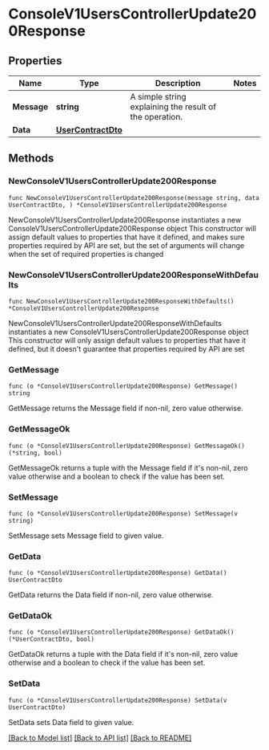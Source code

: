 # ConsoleV1UsersControllerUpdate200Response

## Properties

Name | Type | Description | Notes
------------ | ------------- | ------------- | -------------
**Message** | **string** | A simple string explaining the result of the operation. | 
**Data** | [**UserContractDto**](UserContractDto.md) |  | 

## Methods

### NewConsoleV1UsersControllerUpdate200Response

`func NewConsoleV1UsersControllerUpdate200Response(message string, data UserContractDto, ) *ConsoleV1UsersControllerUpdate200Response`

NewConsoleV1UsersControllerUpdate200Response instantiates a new ConsoleV1UsersControllerUpdate200Response object
This constructor will assign default values to properties that have it defined,
and makes sure properties required by API are set, but the set of arguments
will change when the set of required properties is changed

### NewConsoleV1UsersControllerUpdate200ResponseWithDefaults

`func NewConsoleV1UsersControllerUpdate200ResponseWithDefaults() *ConsoleV1UsersControllerUpdate200Response`

NewConsoleV1UsersControllerUpdate200ResponseWithDefaults instantiates a new ConsoleV1UsersControllerUpdate200Response object
This constructor will only assign default values to properties that have it defined,
but it doesn't guarantee that properties required by API are set

### GetMessage

`func (o *ConsoleV1UsersControllerUpdate200Response) GetMessage() string`

GetMessage returns the Message field if non-nil, zero value otherwise.

### GetMessageOk

`func (o *ConsoleV1UsersControllerUpdate200Response) GetMessageOk() (*string, bool)`

GetMessageOk returns a tuple with the Message field if it's non-nil, zero value otherwise
and a boolean to check if the value has been set.

### SetMessage

`func (o *ConsoleV1UsersControllerUpdate200Response) SetMessage(v string)`

SetMessage sets Message field to given value.


### GetData

`func (o *ConsoleV1UsersControllerUpdate200Response) GetData() UserContractDto`

GetData returns the Data field if non-nil, zero value otherwise.

### GetDataOk

`func (o *ConsoleV1UsersControllerUpdate200Response) GetDataOk() (*UserContractDto, bool)`

GetDataOk returns a tuple with the Data field if it's non-nil, zero value otherwise
and a boolean to check if the value has been set.

### SetData

`func (o *ConsoleV1UsersControllerUpdate200Response) SetData(v UserContractDto)`

SetData sets Data field to given value.



[[Back to Model list]](../README.md#documentation-for-models) [[Back to API list]](../README.md#documentation-for-api-endpoints) [[Back to README]](../README.md)


